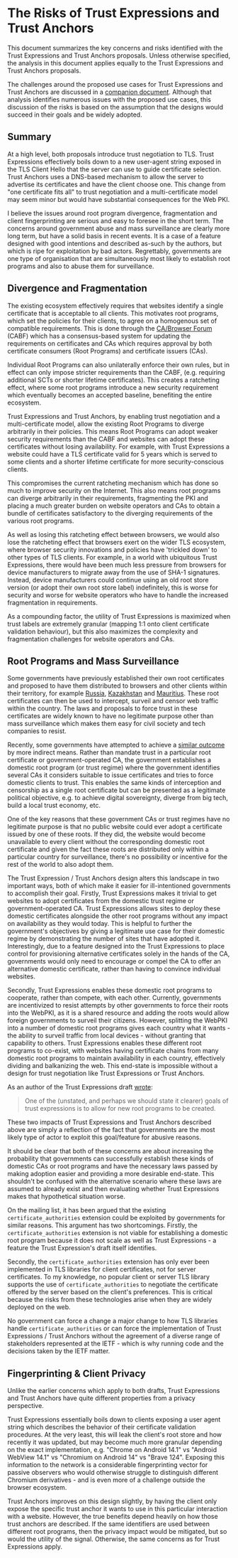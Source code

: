 # The Risks of Trust Expressions and Trust Anchors

This document summarizes the key concerns and risks identified with the Trust Expressions and Trust Anchors proposals. Unless otherwise specified, the analysis in this document applies equally to the Trust Expressions and Trust Anchors proposals.

The challenges around the proposed use cases for Trust Expressions and Trust Anchors are discussed in a [companion document](https://github.com/dennisjackson/trust-negotiation-comments/blob/main/comments-on-usecases.md). Although that analysis identifies numerous issues with the proposed use cases, this discussion of the risks is based on the assumption that the designs would succeed in their goals and be widely adopted.

## Summary

At a high level, both proposals introduce trust negotiation to TLS. Trust Expressions effectively boils down to a new user-agent string exposed in the TLS Client Hello that the server can use to guide certificate selection. Trust Anchors uses a DNS-based mechanism to allow the server to advertise its certificates and have the client choose one. This change from "one certificate fits all" to trust negotiation and a multi-certificate model may seem minor but would have substantial consequences for the Web PKI.

I believe the issues around root program divergence, fragmentation and client fingerprinting are serious and easy to foresee in the short term. The concerns around government abuse and mass surveillance are clearly more long term, but have a solid basis in recent events. It is a case of a feature designed with good intentions and described as-such by the authors, but which is ripe for exploitation by bad actors. Regrettably, governments are one type of organisation that are simultaneously most likely to establish root programs and also to abuse them for surveillance. 

## Divergence and Fragmentation

The existing ecosystem effectively requires that websites identify a single certificate that is acceptable to all clients. This motivates root programs, which set the policies for their clients, to agree on a homogenous set of compatible requirements. This is done through the [CA/Browser Forum](https://cabforum.org/) (CABF) which has a consensus-based system for updating the requirements on certificates and CAs which requires approval by both certificate consumers (Root Programs) and certificate issuers (CAs).

Individual Root Programs can also unilaterally enforce their own rules, but in effect can only impose stricter requirements than the CABF, (e.g. requiring additional SCTs or shorter lifetime certificates). This creates a ratcheting effect, where some root programs introduce a new security requirement which eventually becomes an accepted baseline, benefiting the entire ecosystem.

Trust Expressions and Trust Anchors, by enabling trust negotiation and a multi-certificate model, allow the existing Root Programs to diverge arbitrarily in their policies. This means Root Programs can adopt weaker security requirements than the CABF and websites can adopt these certificates without losing availability. For example, with Trust Expressions a website could have a TLS certificate valid for 5 years which is served to some clients and a shorter lifetime certificate for more security-conscious clients.

This compromises the current ratcheting mechanism which has done so much to improve security on the Internet. This also means root programs can diverge arbitrarily in their requirements, fragmenting the PKI and placing a much greater burden on website operators and CAs to obtain a bundle of certificates satisfactory to the diverging requirements of the various root programs.

As well as losing this ratcheting effect between browsers, we would also lose the ratcheting effect that browsers exert on the wider TLS ecosystem, where browser security innovations and policies have 'trickled down' to other types of TLS clients. For example, in a world with ubiquitous Trust Expressions, there would have been much less pressure from browsers for device manufacturers to migrate away from the use of SHA-1 signatures. Instead, device manufacturers could continue using an old root store version (or adopt their own root store label) indefinitely, this is worse for security and worse for website operators who have to handle the increased fragmentation in requirements.

As a compounding factor, the utility of Trust Expressions is maximized when trust labels are extremely granular (mapping 1:1 onto client certificate validation behaviour), but this also maximizes the complexity and fragmentation challenges for website operators and CAs.

## Root Programs and Mass Surveillance

Some governments have previously established their own root certificates and proposed to have them distributed to browsers and other clients within their territory, for example [Russia](https://www.eff.org/deeplinks/2022/03/you-should-not-trust-russias-new-trusted-root-ca), [Kazakhstan](https://en.wikipedia.org/wiki/Kazakhstan_man-in-the-middle_attack) and [Mauritius](https://www.internetsociety.org/resources/internet-fragmentation/mauritius-ictas-threat-to-encryption/). These root certificates can then be used to intercept, surveil and censor web traffic within the country. The laws and proposals to force trust in these certificates are widely known to have no legitimate purpose other than mass surveillance which makes them easy for civil society and tech companies to resist.

Recently, some governments have attempted to achieve a [similar outcome](https://last-chance-for-eidas.org) by more indirect means. Rather than mandate trust in a particular root certificate or government-operated CA, the government establishes a domestic root program (or trust regime) where the government identifies several CAs it considers suitable to issue certificates and tries to force domestic clients to trust. This enables the same kinds of interception and censorship as a single root certificate but can be presented as a legitimate political objective, e.g. to achieve digital sovereignty, diverge from big tech, build a local trust economy, etc.

One of the key reasons that these government CAs or trust regimes have no legitimate purpose is that no public website could ever adopt a certificate issued by one of these roots. If they did, the website would become unavailable to every client without the corresponding domestic root certificate and given the fact these roots are distributed only within a particular country for surveillance, there's no possibility or incentive for the rest of the world to also adopt them.

The Trust Expression / Trust Anchors design alters this landscape in two important ways, both of which make it easier for ill-intentioned governments to accomplish their goal. Firstly, Trust Expressions makes it trivial to get websites to adopt certificates from the domestic trust regime or government-operated CA. Trust Expressions allows sites to deploy these domestic certificates alongside the other root programs without any impact on availability as they would today. This is helpful to further the government's objectives by giving a legitimate use case for their domestic regime by demonstrating the number of sites that have adopted it. Interestingly, due to a feature designed into the Trust Expressions to place control for provisioning alternative certificates solely in the hands of the CA, governments would only need to encourage or compel the CA to offer an alternative domestic certificate, rather than having to convince individual websites.

Secondly, Trust Expressions enables these domestic root programs to cooperate, rather than compete, with each other. Currently, governments are incentivized to resist attempts by other governments to force their roots into the WebPKI, as it is a shared resource and adding the roots would allow foreign governments to surveil their citizens. However, splitting the WebPKI into a number of domestic root programs gives each country what it wants - the ability to surveil traffic from local devices - without granting that capability to others. Trust Expressions enables these different root programs to co-exist, with websites having certificate chains from many domestic root programs to maintain availability in each country, effectively dividing and balkanizing the web. This end-state is impossible without a design for trust negotiation like Trust Expressions or Trust Anchors.

As an author of the Trust Expressions draft [wrote](https://mailarchive.ietf.org/arch/msg/tls/kBUBdLGEo-b5ywGoYFoJhoyW7KY/):

> One of the (unstated, and perhaps we should state it clearer) goals of trust expressions is to allow for new root programs to be created.

These two impacts of Trust Expressions and Trust Anchors described above are simply a reflection of the fact that governments are the most likely type of actor to exploit this goal/feature for abusive reasons.

It should be clear that both of these concerns are about increasing the probability that governments can successfully establish these kinds of domestic CAs or root programs and have the necessary laws passed by making adoption easier and providing a more desirable end-state. This shouldn't be confused with the alternative scenario where these laws are assumed to already exist and then evaluating whether Trust Expressions makes that hypothetical situation worse.

On the mailing list, it has been argued that the existing `certificate_authorities` extension could be exploited by governments for similar reasons. This argument has two shortcomings. Firstly, the `certificate_authorities` extension is not viable for establishing a domestic root program because it does not scale as well as Trust Expressions - a feature the Trust Expression's draft itself identifies.

Secondly, the `certificate_authorities` extension has only ever been implemented in TLS libraries for client certificates, not for server certificates. To my knowledge, no popular client or server TLS library supports the use of `certificate_authorities` to negotiate the certificate offered by the server based on the client's preferences. This is critical because the risks from these technologies arise when they are widely deployed on the web. 

No government can force a change a major change to how TLS libraries handle `certificate_authorities` or can force the implementation of Trust Expressions / Trust Anchors without the agreement of a diverse range of stakeholders represented at the IETF - which is why running code and the decisions taken by the IETF matter.

## Fingerprinting & Client Privacy

Unlike the earlier concerns which apply to both drafts, Trust Expressions and Trust Anchors have quite different properties from a privacy perspective.

Trust Expressions essentially boils down to clients exposing a user agent string which describes the behavior of their certificate validation procedures. At the very least, this will leak the client's root store and how recently it was updated, but may become much more granular depending on the exact implementation, e.g. "Chrome on Android 14.1" vs "Android WebView 14.1" vs "Chromium on Android 14" vs "Brave 124". Exposing this information to the network is a considerable fingerprinting vector for passive observers who would otherwise struggle to distinguish different Chromium derivatives - and is even more of a challenge outside the browser ecosystem.

Trust Anchors improves on this design slightly, by having the client only expose the specific trust anchor it wants to use in this particular interaction with a website. However, the true benefits depend heavily on how those trust anchors are described. If the same identifiers are used between different root programs, then the privacy impact would be mitigated, but so would the utility of the signal. Otherwise, the same concerns as for Trust Expressions apply.
